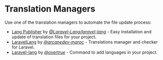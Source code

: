 # Translation Managers

Use one of the translation managers to automate the file update process:

* [Lang Publisher](https://github.com/Laravel-Lang/publisher) by [*@Laravel-Lang/laravel-lang*](https://github.com/Laravel-Lang/publisher) - Easy installation and update of
  translation files for your project.
* [LaravelLang](https://github.com/ARCANEDEV/LaravelLang) by [*@arcanedev-maroc*](https://github.com/ARCANEDEV) - Translations manager and checker for Laravel.
* [Laravel-lang](https://github.com/overtrue/laravel-lang) by [*@overtrue*](https://github.com/overtrue) - Command to add languages in your project.
